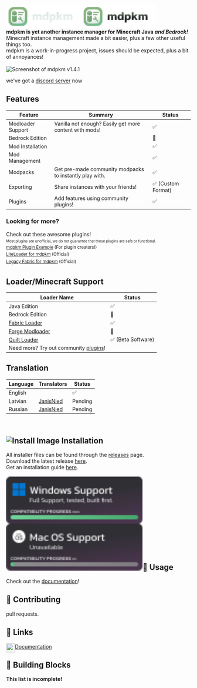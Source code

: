 <dl>
  <img src="./public/img/banners/brand_text.svg#gh-dark-mode-only" alt="mdpkm Text" align="left" height="64"/>
  <img src="./public/img/banners/brand_text_dark.svg#gh-light-mode-only" alt="mdpkm Text" align="left" height="64"/>
</dl>
<br/><br/><br/>

**mdpkm is yet another instance manager for Minecraft Java *and Bedrock!***</br>
Minecraft instance management made a bit easier, plus a few other useful things too.</br>
mdpkm is a work-in-progress project, issues should be expected, plus a bit of annoyances!</br></br>
<img src="https://user-images.githubusercontent.com/32640219/176095361-4a7f7d6f-ac0c-4ffa-9c51-7a37e8f38d3c.png" alt="Screenshot of mdpkm v1.4.1" height="512"/>

we've got a [discord server](https://discord.gg/YHDW77CMUw) now

## Features
| Feature           | Summary                                                 | Status              |
|-------------------|---------------------------------------------------------|---------------------|
| Modloader Support | Vanilla not enough? Easily get more content with mods!  | ✅                 |
| Bedrock Edition   |                                                         | 🚧                 |
| Mod Installation  |                                                         | ✅                 |
| Mod Management    |                                                         | ✅                 |
| Modpacks          | Get pre-made community modpacks to instantly play with. | ✅                 |
| Exporting         | Share instances with your friends!                      | ✅ (Custom Format) |
| Plugins           | Add features using community plugins!                   | ✅                 |

### Looking for more?<br/>
Check out these awesome plugins!</br>
<sup><sub>Most plugins are unofficial, we do not guarantee that these plugins are safe or functional.</sub></sub><br/>
[mdpkm Plugin Example](https://github.com/Blookerss/mdpkm-example-plugin) (For plugin creators!)<br/>
[LiteLoader for mdpkm](https://github.com/Blookerss/mdpkm-liteloader-plugin) (Official)<br/>
[Legacy Fabric for mdpkm](https://github.com/Blookerss/mdpkm-legacy-fabric-plugin) (Official)<br/>

## Loader/Minecraft Support
| Loader Name                                                | Status             |
|------------------------------------------------------------|--------------------|
| Java Edition                                               | ✅                 |
| Bedrock Edition                                            | 🚧                 |
| [Fabric Loader](https://fabricmc.net/)                     | ✅                 |
| [Forge Modloader](https://minecraftforge.net/)             | 🚧                 |
| [Quilt Loader](https://quiltmc.org/)                       | ✅ (Beta Software) |
| Need more? Try out community [plugins](#looking-for-more)! |                     |

## Translation
| Language | Translators                                | Status  |
|----------|--------------------------------------------|---------|
| English  |                                            | ✅      |
| Latvian  | [JanisNied](https://twitter.com/JanisNied) | Pending |
| Russian  | [JanisNied](https://twitter.com/JanisNied) | Pending |

<br/>

## ![Install Image](https://img.icons8.com/fluency/24/000000/software-installer.png) Installation
All installer files can be found through the [releases](https://github.com/Blookerss/mdpkm/releases) page.<br/>
Download the latest release [here](https://github.com/Blookerss/mdpkm/releases/latest).<br/>
Get an installation guide [here](https://blookers.gitbook.io/mdpkm/installation).
<br/><br/>
<img src=".github/windows_support.svg" align="left" height="128"/>
<br/><br/><br/><br/><br/><br/>
<img src=".github/mac_support.svg" align="left" height="128"/>
<br/><br/><br/><br/><br/><br/>

## 🤔 Usage
Check out the [documentation](https://blookers.gitbook.io/mdpkm/getting-started)!
<br/>

## 🥰 Contributing
pull requests.
<br/>

## 🔗 Links
<dl>
  <img src="https://img.icons8.com/fluency/48/000000/documents.png" align="left" width="24" height="24"/>
  
  [Documentation](https://blookers.gitbook.io/mdpkm/)
</dl>

## 🧩 Building Blocks
**This list is incomplete!**
<br/>

